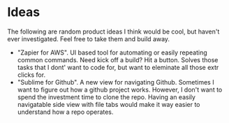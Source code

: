 # Ideas

The following are random product ideas I think would be cool, but haven't ever investigated. Feel free to take them and build away.

* "Zapier for AWS". UI based tool for automating or easily repeating common commands. Need kick off a build? Hit a button. Solves
those tasks that I dont' want to code for, but want to eleminate all those extr clicks for.
* "Sublime for Github". A new view for navigating Github. Sometimes I want to figure out how a github project works. However,
I don't want to spend the investment time to clone the repo. Having an easily navigatable side view with file tabs would make
it way easier to understand how a repo operates.
